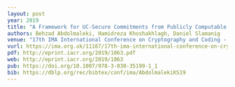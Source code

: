 ```yaml
---
layout: post
year: 2019
title: "A Framework for UC-Secure Commitments from Publicly Computable Smooth Projective Hashing"
authors: Behzad Abdolmaleki, Hamidreza Khoshakhlagh, Daniel Slamanig
venue: "17th IMA International Conference on Cryptography and Coding - IMACC 2019, 16-18 December 2019, Oxford, UK."
vurl: https://ima.org.uk/11167/17th-ima-international-conference-on-cryptography-and-coding/
pdf: http://eprint.iacr.org/2019/1063.pdf
web: http://eprint.iacr.org/2019/1063
pub: https://doi.org/10.1007/978-3-030-35199-1_1
bib: https://dblp.org/rec/bibtex/conf/ima/AbdolmalekiKS19
---
```



